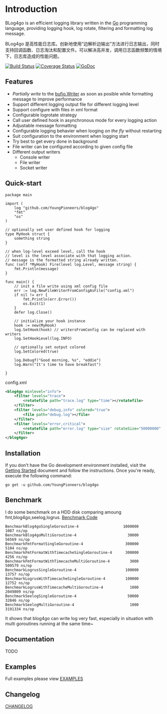 Introduction
=======

BLog4go is an efficient logging library written in the [Go](http://golang.org/) programming language, providing logging hook, log rotate, filtering and formatting log message. 

BLog4go 是高性能日志库。创新地使用“边解析边输出”方法进行日志输出，同时支持回调函数、日志淘汰和配置文件。可以解决高并发，调用日志函数频繁的情境下，日志库造成的性能问题。

[![Build Status](https://travis-ci.org/YoungPioneers/blog4go.svg?branch=master)](https://travis-ci.org/YoungPioneers/blog4go)
[![Coverage Status](https://coveralls.io/repos/github/YoungPioneers/blog4go/badge.svg?branch=master)](https://coveralls.io/github/YoungPioneers/blog4go?branch=master)
[![GoDoc](https://godoc.org/github.com/YoungPioneers/blog4go?status.svg)](https://godoc.org/github.com/YoungPioneers/blog4go)


Features
------------------
* *Partially write* to the [bufio.Writer](https://golang.org/pkg/bufio/#Writer) as soon as posible while formatting message to improve performance
* Support different logging output file for different logging level
* Support configure with files in xml format
* Configurable logrotate strategy
* Call user defined hook in asynchronous mode for every logging action
* Adjustable message formatting
* Configurable logging behavier when looging *on the fly* without restarting
* Suit configuration to the environment when logging start
* Try best to get every done in background
* File writer can be configured according to given config file
* Different output writers
	* Console writer
	* File writer
	* Socket writer


Quick-start
------------------

```
package main

import (
	log "github.com/YoungPioneers/blog4go"
	"fmt"
	"os"
)

// optionally set user defined hook for logging
type MyHook struct {
	something string
}

// when log-level exceed level, call the hook
// level is the level associate with that logging action.
// message is the formatted string already written.
func (self *MyHook) Fire(level log.Level, message string) {
	fmt.Println(message)
}

func main() {
	// init a file write using xml config file
	err := log.NewFileWriterFromConfigAsFile("config.xml")
	if nil != err {
		fmt.Println(err.Error())
		os.Exit(1)
	}
	defer log.Close()

	// initialize your hook instance
	hook := new(MyHook)
	log.SetHook(hook) // writersFromConfig can be replaced with writers
	log.SetHookLevel(log.INFO)

	// optionally set output colored
	log.SetColored(true)

	log.Debugf("Good morning, %s", "eddie")
	log.Warn("It's time to have breakfast")

}
```

config.xml
```xml
<blog4go minlevel="info">
	<filter levels="trace">
		<rotatefile path="trace.log" type="time"></rotatefile>
	</filter>
	<filter levels="debug,info" colored="true">
		<file path="debug.log"></file>
	</filter>
	<filter levels="error,critical">
		<rotatefile path="error.log" type="size" rotateSize="50000000" rotateLines="8000000"></rotatefile>
	</filter>
</blog4go>
```

Installation
------------------

If you don't have the Go development environment installed, visit the 
[Getting Started](http://golang.org/doc/install.html) document and follow the instructions. Once you're ready, execute the following command:

```
go get -u github.com/YoungPioneers/blog4go
```

Benchmark
------------------

I do some benchmark on a HDD disk comparing amoung fmt,blog4go,seelog,logrus. [Benchmark Code](https://github.com/YoungPioneers/blog4go/tree/master/benchmark)

```
BenchmarkBlog4goSingleGoroutine-4               	 1000000	      1087 ns/op
BenchmarkBlog4goMultiGoroutine-4                	   30000	     56569 ns/op
BenchmarkFmtFormatSingleGoroutine-4             	  300000	      5104 ns/op
BenchmarkFmtFormatWithTimecacheSingleGoroutine-4	  300000	      4256 ns/op
BenchmarkFmtFormatWithTimecacheMultiGoroutine-4 	    3000	    509579 ns/op
BenchmarkLogrusSingleGoroutine-4                	  100000	     13757 ns/op
BenchmarkLogrusWithTimecacheSingleGoroutine-4   	  100000	     12752 ns/op
BenchmarkLogrusWithTimecacheMultiGoroutine-4    	    1000	   2049809 ns/op
BenchmarkSeelogSingleGoroutine-4                	   50000	     32846 ns/op
BenchmarkSeelogMultiGoroutine-4                 	    1000	   3191334 ns/op
```

It shows that blog4go can write log very fast, especially in situation with multi goroutines running at the same time~


Documentation
------------------

TODO


Examples
---------------

Full examples please view [EXAMPLES](https://github.com/YoungPioneers/blog4go/tree/master/examples)


Changelog
------------------

[CHANGELOG](https://raw.githubusercontent.com/YoungPioneers/blog4go/master/CHANGELOG)
